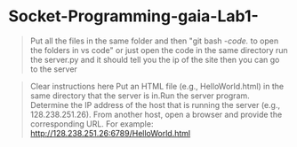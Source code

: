 # Socket-Programming-gaia-Lab1-
> Put all the files in the same folder and then "git bash -*code.* to open the folders in vs code" or just open the code in the same directory 
> run the server.py and it should tell you the ip of the site then you can go to the server  

> Clear instructions here 
> Put an HTML file (e.g., HelloWorld.html) in the same directory that the server is in.Run the server 
> program. Determine the IP address of the host that is running the server (e.g., 128.238.251.26). From 
> another host, open a browser and provide the corresponding URL. For example:
> http://128.238.251.26:6789/HelloWorld.html
